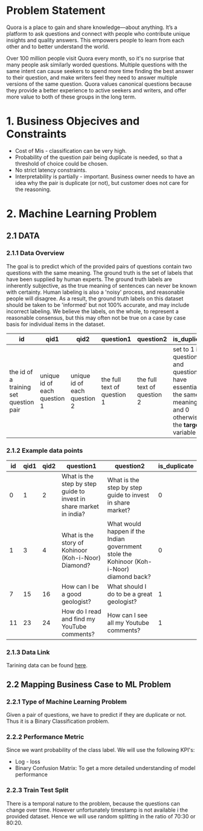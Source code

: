 # Problem Statement
Quora is a place to gain and share knowledge—about anything. It’s a platform to ask questions and connect with people who contribute unique insights and quality answers. This empowers people to learn 
from each other and to better understand the world.

Over 100 million people visit Quora every month, so it's no surprise that many people ask similarly worded questions. Multiple questions with the same intent can cause seekers to spend more time finding 
the best answer to their question, and make writers feel they need to answer multiple versions of the same question. Quora values canonical questions because they provide a better experience to active 
seekers and writers, and offer more value to both of these groups in the long term.


# 1. Business Objecives and Constraints
- Cost of Mis - classification can be very high.
- Probability of the question pair being duplicate is needed,
 so that a threshold of choice could be chosen.
- No strict latency constraints.
- Interpretability is partially - important. Business owner needs to have an idea why the pair is duplicate (or not), but customer does not care for the reasoning.


# 2. Machine Learning Problem

## 2.1 DATA

### 2.1.1 Data Overview
The goal is to predict which of the provided pairs of questions contain two questions with the same meaning. The ground truth is the set of labels that have been supplied by human experts. The ground truth labels are inherently subjective, as the true meaning of sentences can never be known with certainty. Human labeling is also a 'noisy' process, and reasonable people will disagree. As a result, the ground truth labels on this dataset should be taken to be 'informed' but not 100% accurate, and may include incorrect labeling. We believe the labels, on the whole, to represent a reasonable consensus, but this may often not be true on a case by case basis for individual items in the dataset.

id | qid1 | qid2 | question1 | question2 | is_duplicate
---|------|------|-----------|-----------|-------------
the id of a training set question pair | unique id of each question 1 | unique id of each question 2 | the full text of question 1 | the full text of question 2 |set to 1 if question1 and question2 have essentially the same meaning, and 0 otherwise. the **target** variable

### 2.1.2 Example data points
id | qid1 | qid2 | question1 | question2 | is_duplicate
---|------|------|-----------|-----------|-------------
0 | 1 | 2 | What is the step by step guide to invest in share market in india? | What is the step by step guide to invest in share market?| 0
1|3|4|What is the story of Kohinoor (Koh-i-Noor) Diamond?|What would happen if the Indian government stole the Kohinoor (Koh-i-Noor) diamond back?|0
7|15|16|How can I be a good geologist?|What should I do to be a great geologist?|1
11|23|24|How do I read and find my YouTube comments?|How can I see all my Youtube comments?|1

### 2.1.3 Data Link
Tarining data can be found [here](data/train.csv).

## 2.2 Mapping Business Case to ML Problem

### 2.2.1 Type of Machine Learning Problem
Given a pair of questions, we have to predict if they are duplicate or not. Thus it is a Binary Classification problem.

### 2.2.2 Performance Metric
Since we want probability of the class label. We will use the following KPI's:
- Log - loss
- Binary Confusion Matrix: To get a more detailed understanding of model performance
 
### 2.2.3 Train Test Split
There is a temporal nature to the problem, because the questions can 
change over time. However unfortunately timestamp is not available i the 
provided dataset. Hence we will use random splitting in the ratio of 
70:30 or 80:20.
